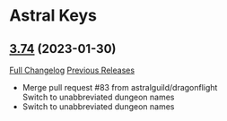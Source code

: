 # Astral Keys

## [3.74](https://github.com/astralguild/AstralKeys/tree/3.74) (2023-01-30)
[Full Changelog](https://github.com/astralguild/AstralKeys/compare/3.73...3.74) [Previous Releases](https://github.com/astralguild/AstralKeys/releases)

- Merge pull request #83 from astralguild/dragonflight  
    Switch to unabbreviated dungeon names  
- Switch to unabbreviated dungeon names  

